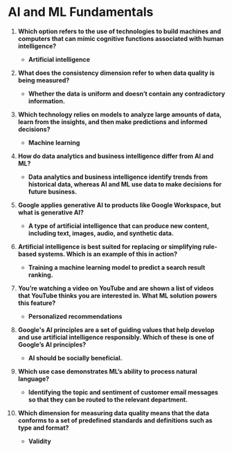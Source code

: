 # AI and ML Fundamentals

1. **Which option refers to the use of technologies to build machines and computers that can mimic cognitive functions associated with human intelligence?**

   - **Artificial intelligence**

2. **What does the consistency dimension refer to when data quality is being measured?**

   - **Whether the data is uniform and doesn’t contain any contradictory information.**

3. **Which technology relies on models to analyze large amounts of data, learn from the insights, and then make predictions and informed decisions?**

   - **Machine learning**

4. **How do data analytics and business intelligence differ from AI and ML?**

   - **Data analytics and business intelligence identify trends from historical data, whereas AI and ML use data to make decisions for future business.**

5. **Google applies generative AI to products like Google Workspace, but what is generative AI?**

   - **A type of artificial intelligence that can produce new content, including text, images, audio, and synthetic data.**

6. **Artificial intelligence is best suited for replacing or simplifying rule-based systems. Which is an example of this in action?**

   - **Training a machine learning model to predict a search result ranking.**

7. **You’re watching a video on YouTube and are shown a list of videos that YouTube thinks you are interested in. What ML solution powers this feature?**

   - **Personalized recommendations**

8. **Google's AI principles are a set of guiding values that help develop and use artificial intelligence responsibly. Which of these is one of Google’s AI principles?**

   - **AI should be socially beneficial.**

9. **Which use case demonstrates ML’s ability to process natural language?**

   - **Identifying the topic and sentiment of customer email messages so that they can be routed to the relevant department.**

10. **Which dimension for measuring data quality means that the data conforms to a set of predefined standards and definitions such as type and format?**

    - **Validity**
